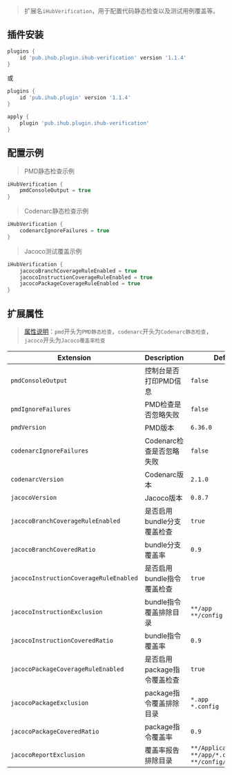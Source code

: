 > 扩展名`iHubVerification`，用于配置代码静态检查以及测试用例覆盖等。

## 插件安装

```groovy
plugins {
    id 'pub.ihub.plugin.ihub-verification' version '1.1.4'
}
```

或

```groovy
plugins {
    id 'pub.ihub.plugin' version '1.1.4'
}

apply {
    plugin 'pub.ihub.plugin.ihub-verification'
}
```

## 配置示例

> PMD静态检查示例

```groovy
iHubVerification {
    pmdConsoleOutput = true
}
```

> Codenarc静态检查示例

```groovy
iHubVerification {
    codenarcIgnoreFailures = true
}
```

> Jacoco测试覆盖示例

```groovy
iHubVerification {
    jacocoBranchCoverageRuleEnabled = true
    jacocoInstructionCoverageRuleEnabled = true
    jacocoPackageCoverageRuleEnabled = true
}
```

## 扩展属性

> [属性说明](/explanation?id=属性配置说明)：`pmd`开头为`PMD静态检查`，`codenarc`开头为`Codenarc静态检查`，`jacoco`开头为`Jacoco覆盖率检查`

| Extension | Description | Default | Ext | Prj | Sys | Env |
| --------- | ----------- | ------- | --- | ------- | ------ | --- |
| `pmdConsoleOutput` | 控制台是否打印PMD信息 | `false` | ✔ | ✔ | ❌ | ❌ |
| `pmdIgnoreFailures` | PMD检查是否忽略失败 | `false` | ✔ | ✔ | ✔ | ❌ |
| `pmdVersion` | PMD版本 | `6.36.0` | ✔ | ✔ | ❌ | ❌ |
| `codenarcIgnoreFailures` | Codenarc检查是否忽略失败 | `false` | ✔ | ✔ | ✔ | ❌ |
| `codenarcVersion` | Codenarc版本 | `2.1.0` | ✔ | ✔ | ❌ | ❌ |
| `jacocoVersion` | Jacoco版本 | `0.8.7` | ✔ | ✔ | ❌ | ❌ |
| `jacocoBranchCoverageRuleEnabled` | 是否启用bundle分支覆盖检查 | `true` | ✔ | ✔ | ✔ | ❌ |
| `jacocoBranchCoveredRatio` | bundle分支覆盖率 | `0.9` | ✔ | ✔ | ✔ | ❌ |
| `jacocoInstructionCoverageRuleEnabled` | 是否启用bundle指令覆盖检查 | `true` | ✔ | ✔ | ✔ | ❌ |
| `jacocoInstructionExclusion` | bundle指令覆盖排除目录 | `**/app`<br>`**/config` | ✔ | ✔ | ❌ | ❌ |
| `jacocoInstructionCoveredRatio` | bundle指令覆盖率 | `0.9` | ✔ | ✔ | ✔ | ❌ |
| `jacocoPackageCoverageRuleEnabled` | 是否启用package指令覆盖检查 | `true` | ✔ | ✔ | ✔ | ❌ |
| `jacocoPackageExclusion` | package指令覆盖排除目录 | `*.app`<br>`*.config` | ✔ | ✔ | ❌ | ❌ |
| `jacocoPackageCoveredRatio` | package指令覆盖率 | `0.9` | ✔ | ✔ | ✔ | ❌ |
| `jacocoReportExclusion` | 覆盖率报告排除目录 | `**/Application.class`<br>`**/app/*.class`<br>`**/config/*.class` | ✔ | ✔ | ❌ | ❌ |